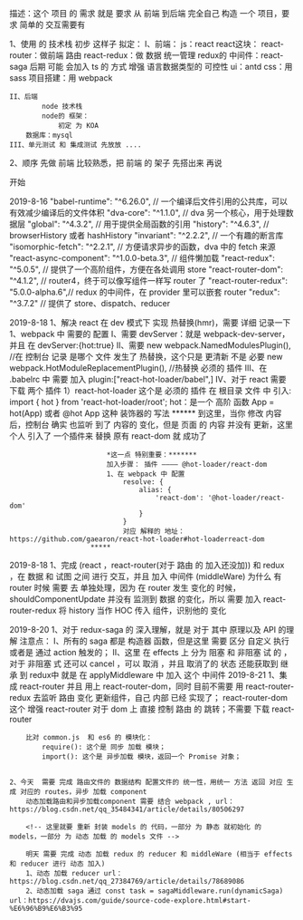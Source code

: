 描述：这个 项目 的 需求 就是 要求 从 前端 到后端 完全自己 构造 一个 项目，要求 简单的 交互需要有

1、使用 的 技术栈 初步 这样子 拟定：
    I、前端：
            js：react
                react这块：
                    react-router：做前端 路由
                    react-redux：做 数据 统一管理
                                redux的 中间件：react-saga
                后期 可能 会加入 ts 的 方式 增强 语言数据类型的 可控性
            ui：antd
            css：用 sass 
            项目搭建：用 webpack

    II、后端
            node 技术栈
            node的 框架：
                初定 为 KOA
        数据库：mysql
    III、单元测试 和 集成测试 先放放 ....
2、顺序
    先做 前端 比较熟悉，把 前端 的 架子 先搭出来 再说



开始

2019-8-16
"babel-runtime": "^6.26.0", // 一个编译后文件引用的公共库，可以有效减少编译后的文件体积
"dva-core": "^1.1.0", // dva 另一个核心，用于处理数据层
"global": "^4.3.2", // 用于提供全局函数的引用
"history": "^4.6.3", // browserHistory 或者 hashHistory
"invariant": "^2.2.2", // 一个有趣的断言库
"isomorphic-fetch": "^2.2.1", // 方便请求异步的函数，dva 中的 fetch 来源
"react-async-component": "^1.0.0-beta.3", // 组件懒加载
"react-redux": "^5.0.5", // 提供了一个高阶组件，方便在各处调用 store
"react-router-dom": "^4.1.2", // router4，终于可以像写组件一样写 router 了
"react-router-redux": "5.0.0-alpha.6",// redux 的中间件，在 provider 里可以嵌套 router
"redux": "^3.7.2" // 提供了 store、dispatch、reducer 
            
2019-8-18
    1、解决 react 在 dev 模式下 实现 热替换(hmr)，需要 详细 记录一下
        1、webpack 中 需要的 配置
            I、需要 devServer：就是 webpack-dev-server，并且 在 devServer:{hot:true}
            II、需要 
                    new webpack.NamedModulesPlugin(), //在 控制台 记录 是哪个 文件 发生了 热替换，这个只是 更清新 不是 必要
                    new webpack.HotModuleReplacementPlugin(), //热替换 必须的 插件
            III、在 .babelrc 中 需要 加入
                    plugin:["react-hot-loader/babel",]
            IV、对于 react 需要 下载 两个 插件
                    1）react-hot-loader 这个是 必须的 插件
                        在 根目录 文件 中 引入:
                            import { hot } from 'react-hot-loader/root';
                            hot：是一个 高阶 函数 App = hot(App) 或者 @hot App 这种 装饰器的 写法
                        ******
                            到这里，当你 修改 内容 后，控制台 确实 也监听 到了 内容的 变化，但是 页面 的 内容 并没有 更新，这里 个人 引入了 一个插件来 替换 原有  react-dom  就 成功了
                            
                            *这一点 特别重要：*******
                            加入步骤： 插件 ———— @hot-loader/react-dom
                            1、在 webpack 中 配置
                                resolve: {
                                    alias: {
                                        'react-dom': '@hot-loader/react-dom'
                                    }
                                }
                                对应 解释的 地址： https://github.com/gaearon/react-hot-loader#hot-loaderreact-dom
                        *****
2019-8-18
    1、完成 (react ，react-router(对于 路由 的 加入还没加)) 和 redux ，在 数据 和 试图 之间 进行 交互，并且 加入 中间件 (middleWare)
        为什么 有 router 时候 需要 去 单独处理，因为 在 router 发生 变化的 时候，shouldComponentUpdate 并没有 监测到 数据 的变化，所以 需要 加入 react-router-redux 将 history 当作 HOC 传入 组件，识别他的 变化
        
2019-8-20
    1、对于 redux-saga 的 深入理解，就是 对于 其中 原理以及 API 的理解
        注意点：
            I、所有的 saga 都是 构造器 函数，但是这里 需要 区分 自定义 执行 或者是 通过 action 触发的；
            II、这里 在 effects 上 分为 阻塞 和 非阻塞 试 的 ，对于 非阻塞 式 还可以 cancel ，可以 取消 ，并且 取消了的 状态 还能获取到
        继承 到 redux中 就是 在 applyMiddleware 中 加入 这个 中间件
        <!-- 
            简单 实现 对于 models  中 的 effects 中的 方法的 统一 集成，到时候 还需要 做 对于 reducer 和 effects 的 action 的 具体 区分，这里还没完成
         -->
2019-8-21
    1、集成 react-router 并且 用上 react-router-dom，同时 目前不需要 用 react-router-redux 去监听 路由 变化 更新组件，自己 内部 已经 实现了；
        react-router-dom 这个 增强 react-router 对于 dom 上 直接 控制 路由 的 跳转；不需要 下载 react-router

        比对 common.js  和 es6 的 模块化：
            require(): 这个是 同步 加载 模块；
            import(): 这个是 异步加载 模块，返回一个 Promise 对象；


    2、今天  需要 完成 路由文件的 数据结构 配置文件的 统一性，用统一 方法 返回 对应 生成 对应的 routes，异步 加载 component
        动态加载路由和异步加载component 需要 结合 webpack , url：https://blog.csdn.net/qq_35484341/article/details/80506297

        <!-- 这里就要 重新 封装 models 的 代码，一部分 为 静态 就初始化 的 models，一部分 为 动态 加载 的 models 文件 -->

        明天 需要 完成 动态 加载 redux 的 reducer 和 middleWare (相当于 effects 和 reducer 进行 动态 加入)
        1、动态 加载 reducer url：https://blog.csdn.net/qq_27384769/article/details/78689086
        2、动态加载 saga 通过 const task = sagaMiddleware.run(dynamicSaga) url：https://dvajs.com/guide/source-code-explore.html#start-%E6%96%B9%E6%B3%95

